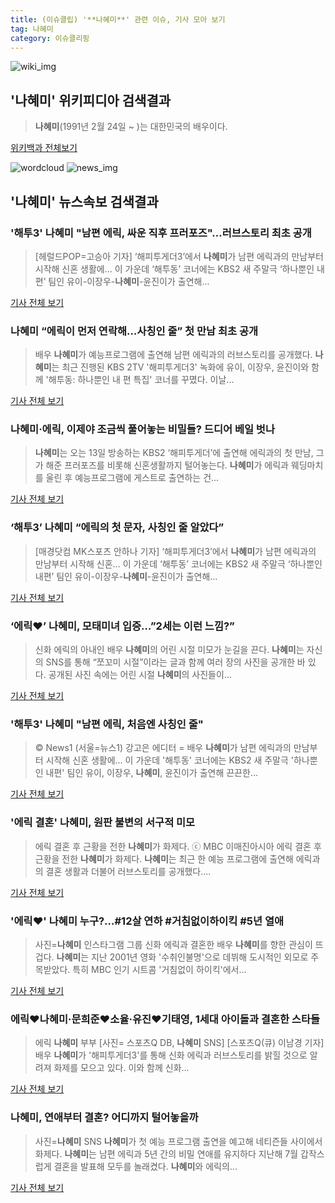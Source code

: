 ```yaml
---
title: (이슈클립) '**나혜미**' 관련 이슈, 기사 모아 보기
tag: 나혜미
category: 이슈클리핑
---
```

![wiki_img](https://user-images.githubusercontent.com/42597476/44503234-41136a80-a6d0-11e8-9071-6fc6418eafe4.png)
## **'**나혜미**'** 위키피디아 검색결과
>**나혜미**(1991년 2월 24일 ~ )는 대한민국의 배우이다.

<a href="https://ko.wikipedia.org/wiki/나혜미" target="_blank">위키백과 전체보기</a>

![wordcloud](https://s3.ap-northeast-2.amazonaws.com/lyrics101-wordcloud/2018-09-12-1536721850.png)
![news_img](https://user-images.githubusercontent.com/42597476/44507050-1206f400-a6e4-11e8-8d98-7ffbfebb353f.png)
## **'**나혜미**'** 뉴스속보 검색결과
### '해투3' **나혜미** "남편 에릭, 싸운 직후 프러포즈"…러브스토리 최초 공개

>[헤럴드POP=고승아 기자] ‘해피투게더3’에서 **나혜미**가 남편 에릭과의 만남부터 시작해 신혼 생활에... 이 가운데 ‘해투동’ 코너에는 KBS2 새 주말극 ‘하나뿐인 내편’ 팀인 유이-이장우-**나혜미**-윤진이가 출연해...

<a href="http://biz.heraldcorp.com/view.php?ud=201809120800393656505_1" target="_blank">기사 전체 보기</a>

### **나혜미** “에릭이 먼저 연락해…사칭인 줄” 첫 만남 최초 공개

>배우 **나혜미**가 예능프로그램에 출연해 남편 에릭과의 러브스토리를 공개했다. **나혜미**는 최근 진행된 KBS 2TV '해피투게더3' 녹화에 유이, 이장우, 윤진이와 함께 '해투동: 하나뿐인 내 편 특집' 코너를 꾸몄다. 이날...

<a href="http://news.kbs.co.kr/news/view.do?ncd=4037501&ref=A" target="_blank">기사 전체 보기</a>

### **나혜미**·에릭, 이제야 조금씩 풀어놓는 비밀들? 드디어 베일 벗나

>**나혜미**는 오는 13일 방송하는 KBS2 ‘해피투게더’에 출연해 에릭과의 첫 만남, 그가 해준 프러포즈를 비롯해 신혼생활까지 털어놓는다. **나혜미**가 에릭과 웨딩마치를 울린 후 예능프로그램에 게스트로 출연하는 건...

<a href="http://biz.heraldcorp.com/culture/view.php?ud=201809121042224489504_1" target="_blank">기사 전체 보기</a>

### ‘해투3’ **나혜미** “에릭의 첫 문자, 사칭인 줄 알았다”

>[매경닷컴 MK스포츠 안하나 기자] ‘해피투게더3’에서 **나혜미**가 남편 에릭과의 만남부터 시작해 신혼... 이 가운데 ‘해투동’ 코너에는 KBS2 새 주말극 ‘하나뿐인 내편’ 팀인 유이-이장우-**나혜미**-윤진이가 출연해...

<a href="http://sports.mk.co.kr/view.php?year=2018&no=575144" target="_blank">기사 전체 보기</a>

### ‘에릭♥’ **나혜미**, 모태미녀 입증…”2세는 이런 느낌?”

>신화 에릭의 아내인 배우 **나혜미**의 어린 시절 미모가 눈길을 끈다. **나혜미**는 자신의 SNS를 통해 “쪼꼬미 시절”이라는 글과 함께 여러 장의 사진을 공개한 바 있다. 공개된 사진 속에는 어린 시절 **나혜미**의 사진들이...

<a href="http://star.mk.co.kr/new/view.php?mc=ST&year=2018&no=574867" target="_blank">기사 전체 보기</a>

### '해투3' **나혜미** "남편 에릭, 처음엔 사칭인 줄"

>© News1 (서울=뉴스1) 강고은 에디터 = 배우 **나혜미**가 남편 에릭과의 만남부터 시작해 신혼 생활에... 이 가운데 '해투동' 코너에는 KBS2 새 주말극 '하나뿐인 내편' 팀인 유이, 이장우, **나혜미**, 윤진이가 출연해 끈끈한...

<a href="http://news1.kr/articles/?3424094" target="_blank">기사 전체 보기</a>

### '에릭 결혼' **나혜미**, 원판 불변의 서구적 미모

>에릭 결혼 후 근황을 전한 **나혜미**가 화제다. ⓒ MBC 이매진아시아 에릭 결혼 후 근황을 전한 **나혜미**가 화제다. **나혜미**는 최근 한 예능 프로그램에 출연해 에릭과의 결혼 생활과 더불어 러브스토리를 공개했다....

<a href="http://www.dailian.co.kr/news/view/738827/?sc=naver" target="_blank">기사 전체 보기</a>

### '에릭♥' **나혜미** 누구?…#12살 연하 #거침없이하이킥 #5년 열애

>사진=**나혜미** 인스타그램 그룹 신화 에릭과 결혼한 배우 **나혜미**를 향한 관심이 뜨겁다. **나혜미**는 지난 2001년 영화 '수취인불명'으로 데뷔해 도시적인 외모로 주목받았다. 특히 MBC 인기 시트콤 '거침없이 하이킥'에서...

<a href="http://sports.hankooki.com/lpage/entv/201809/sp20180912103937136730.htm" target="_blank">기사 전체 보기</a>

### 에릭♥**나혜미**·문희준♥소율·유진♥기태영, 1세대 아이돌과 결혼한 스타들

>에릭 **나혜미** 부부 [사진= 스포츠Q DB, **나혜미** SNS] [스포츠Q(큐) 이남경 기자] 배우 **나혜미**가 '해피투게더3'를 통해 신화 에릭과 러브스토리를 밝힐 것으로 알려져 화제를 모으고 있다.  이와 함께 신화...

<a href="http://www.sportsq.co.kr/news/articleView.html?idxno=302489" target="_blank">기사 전체 보기</a>

### **나혜미**, 연애부터 결혼? 어디까지 털어놓을까

>사진=**나혜미** SNS **나혜미**가 첫 예능 프로그램 출연을 예고해 네티즌들 사이에서 화제다. **나혜미**는 남편 에릭과 5년 간의 비밀 연애를 유지하다 지난해 7월 갑작스럽게 결혼을 발표해 모두를 놀래켰다. **나혜미**와 에릭의...

<a href="http://www.gukjenews.com/news/articleView.html?idxno=990520" target="_blank">기사 전체 보기</a>


